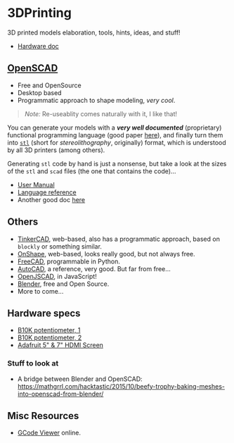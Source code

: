 # 3DPrinting
3D printed models elaboration, tools, hints, ideas, and stuff!

- [Hardware doc](http://www.mosaic-industries.com/embedded-systems/microcontroller)

## [OpenSCAD](https://www.openscad.org/)
- Free and OpenSource
- Desktop based
- Programmatic approach to shape modeling, _very cool_.

> _Note:_ Re-useablity comes naturally with it, I like that!

You can generate your models with a _**very well documented**_ (proprietary) functional programming language (good paper [here](https://en.wikibooks.org/wiki/OpenSCAD_User_Manual/For_C/Java/Python_Programmers)), and finally turn them into [`stl`](https://en.wikipedia.org/wiki/STL_(file_format)) (short for _stereolithography_, originally) format, which is understood by all 3D printers (among others).

Generating `stl` code by hand is just a nonsense, but take a look at the sizes of the `stl` and `scad` files (the one that contains the code)...

- [User Manual](https://en.wikibooks.org/wiki/OpenSCAD_User_Manual)
- [Language reference](https://en.wikibooks.org/wiki/OpenSCAD_User_Manual/The_OpenSCAD_Language)
- Another good doc [here](https://openhome.cc/eGossip/OpenSCAD/)

## Others
- [TinkerCAD](https://www.tinkercad.com/learn/codeblocks), web-based, also has a programmatic approach, based on `blockly` or something similar.
- [OnShape](https://www.onshape.com/), web-based, looks really good, but not always free.
- [FreeCAD](https://www.freecadweb.org/), programmable in Python.
- [AutoCAD](https://www.autodesk.com/products/autocad/overview), a reference, very good. But far from free...
- [OpenJSCAD](https://openjscad.org/), in JavaScript!
- [Blender](http://www.blender.org), free and Open Source.
- More to come...

## Hardware specs
- [B10K potentiometer, 1](https://components101.com/potentiometer)
- [B10K potentiometer, 2](https://www.aliexpress.com/item/1306340715.html)
- [Adafruit 5" & 7" HDMI Screen](https://learn.adafruit.com/adafruit-5-800x480-tft-hdmi-monitor-touchscreen-backpack/downloads)

### Stuff to look at
- A bridge between Blender and OpenSCAD: <https://mathgrrl.com/hacktastic/2015/10/beefy-trophy-baking-meshes-into-openscad-from-blender/>

## Misc Resources
- [GCode Viewer](http://jherrm.com/gcode-viewer/) online.
